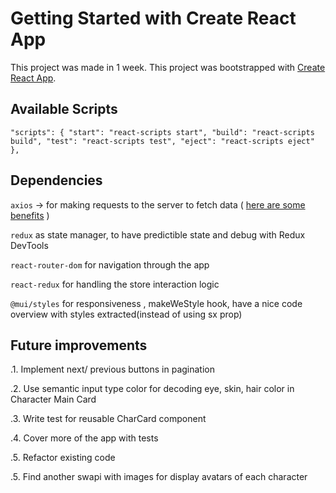 # Getting Started with Create React App

This project was made in 1 week.
This project was bootstrapped with [Create React App](https://github.com/facebook/create-react-app).

## Available Scripts

` "scripts": {
    "start": "react-scripts start",
    "build": "react-scripts build",
    "test": "react-scripts test",
    "eject": "react-scripts eject"
  }, `

## Dependencies

`axios` ->  for making requests to the server to fetch data ( [here are some benefits](https://dev.to/limacodes/why-using-axios-with-typescript-1fnj)  )

`redux` as state manager, to have predictible state and debug with Redux DevTools

`react-router-dom` for navigation through the app


`react-redux`  for  handling the store interaction logic


`@mui/styles` for responsiveness , makeWeStyle hook, have a nice code overview with styles extracted(instead of using sx prop)

## Future improvements 

.1. Implement next/ previous buttons in pagination     

.2. Use semantic input type color for decoding eye, skin, hair color in Character Main Card

.3. Write test for reusable CharCard component

.4. Cover more of the app with tests

.5. Refactor existing code

.5. Find another swapi with images for display avatars of each character 


